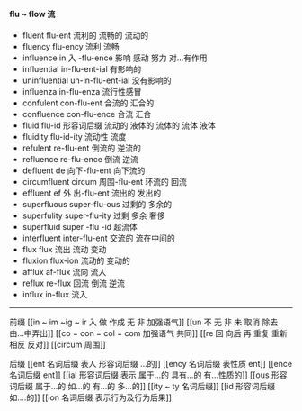 #### flu ~ flow 流

- fluent flu-ent 流利的 流畅的 流动的
- fluency flu-ency 流利 流畅
- influence in 入 -flu-ence 影响 感动 努力 对...有作用
- influential in-flu-ent-ial 有影响的 
- uninfluential un-in-flu-ent-ial 没有影响的
- influenza in-flu-enza 流行性感冒
- confulent con-flu-ent 合流的 汇合的
- confluence con-flu-ence 合流 汇合
- fluid flu-id 形容词后缀  流动的 液体的 流体的  流体 液体 
- fluidity flu-id-ity  流动性  流度
- refulent re-flu-ent 倒流的 逆流的
- refluence re-flu-ence  倒流 逆流
- defluent de 向下-flu-ent  向下流的 
- circumfluent circum 周围-flu-ent 环流的 回流
- effluent ef 外 出-flu-ent 流出的 发出的
- superfluous super-flu-ous  过剩的  多余的
- superfulity super-flu-ity 过剩 多余 奢侈
- superfluid super -flu -id 超流体
- interfluent inter-flu-ent  交流的 流在中间的
- flux flux 流出 流动 变动
- fluxion flux-ion 流动的 变动的
- afflux af-flux 流向 流入
- reflux re-flux 回流 倒流 逆流
- influx in-flux 流入


---
前缀
[[in  ~ im ~ig ~ ir 入 做 作成  无 非 加强语气]]
[[un 不  无 非 未  取消 除去  由...中弄出]]
[[co = con  = col = com  加强语气 共同]]
[[re  回 向后  再 重复 重新 相反 反对]]
[[circum 周围]]

后缀
[[ent 名词后缀  表人 形容词后缀 ...的]]
[[ency 名词后缀 表性质 ent]]
[[ence 名词后缀  ent]]
[[ial 形容词后缀 表示 属于...的 具有...的 有...性质的]]
[[ous 形容词后缀 属于...的 如...的 有...的 多...的]]
[[ity  ~ ty 名词后缀]]
[[id 形容词后缀 如....的]]
[[ion  名词后缀 表示行为及行为后果]]
